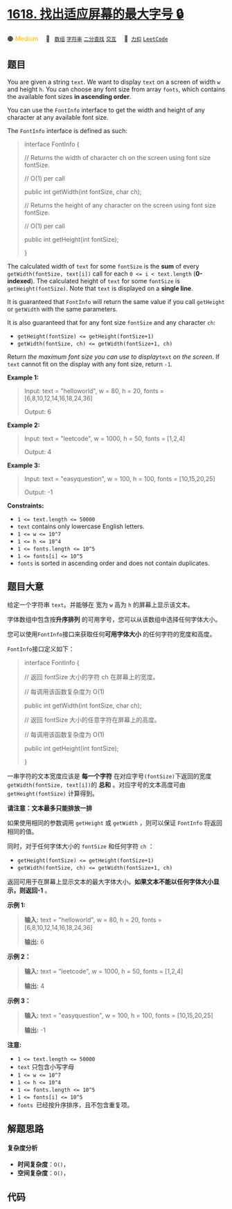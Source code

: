 # [1618. 找出适应屏幕的最大字号 🔒](https://2xiao.github.io/leetcode-js/problem/1618.html)

🟠 <font color=#ffb800>Medium</font>&emsp; 🔖&ensp; [`数组`](/tag/array.md) [`字符串`](/tag/string.md) [`二分查找`](/tag/binary-search.md) [`交互`](/tag/interactive.md)&emsp; 🔗&ensp;[`力扣`](https://leetcode.cn/problems/maximum-font-to-fit-a-sentence-in-a-screen) [`LeetCode`](https://leetcode.com/problems/maximum-font-to-fit-a-sentence-in-a-screen)

## 题目

You are given a string `text`. We want to display `text` on a screen of width
`w` and height `h`. You can choose any font size from array `fonts`, which
contains the available font sizes **in ascending order**.

You can use the `FontInfo` interface to get the width and height of any
character at any available font size.

The `FontInfo` interface is defined as such:

> 
> 
> 
> 
> 
> 
> 
> interface FontInfo {
> 
> 
> 
>   // Returns the width of character ch on the screen using font size fontSize.
> 
> 
> 
>   // O(1) per call
> 
> 
> 
>   public int getWidth(int fontSize, char ch);
> 
> 
> 
> 
> 
> 
> 
>   // Returns the height of any character on the screen using font size fontSize.
> 
> 
> 
>   // O(1) per call
> 
> 
> 
>   public int getHeight(int fontSize);
> 
> 
> 
> }

The calculated width of `text` for some `fontSize` is the **sum** of every
`getWidth(fontSize, text[i])` call for each `0 <= i < text.length`
(**0-indexed**). The calculated height of `text` for some `fontSize` is
`getHeight(fontSize)`. Note that `text` is displayed on a **single line**.

It is guaranteed that `FontInfo` will return the same value if you call
`getHeight` or `getWidth` with the same parameters.

It is also guaranteed that for any font size `fontSize` and any character
`ch`:

  * `getHeight(fontSize) <= getHeight(fontSize+1)`
  * `getWidth(fontSize, ch) <= getWidth(fontSize+1, ch)`

Return _the maximum font size you can use to display_`text` _on the screen_.
If `text` cannot fit on the display with any font size, return `-1`.



**Example 1:**

> 
> 
> Input: text = "helloworld", w = 80, h = 20, fonts = [6,8,10,12,14,16,18,24,36]
> 
> 
> 
> Output: 6
> 
> 

**Example 2:**

> 
> 
> Input: text = "leetcode", w = 1000, h = 50, fonts = [1,2,4]
> 
> 
> 
> Output: 4
> 
> 

**Example 3:**

> 
> 
> Input: text = "easyquestion", w = 100, h = 100, fonts = [10,15,20,25]
> 
> 
> 
> Output: -1
> 
> 

**Constraints:**

  * `1 <= text.length <= 50000`
  * `text` contains only lowercase English letters.
  * `1 <= w <= 10^7`
  * `1 <= h <= 10^4`
  * `1 <= fonts.length <= 10^5`
  * `1 <= fonts[i] <= 10^5`
  * `fonts` is sorted in ascending order and does not contain duplicates.


## 题目大意

给定一个字符串 `text`。并能够在 宽为 `w` 高为 `h` 的屏幕上显示该文本。

字体数组中包含按**升序排列** 的可用字号，您可以从该数组中选择任何字体大小。

您可以使用`FontInfo`接口来获取任何**可用字体大小** 的任何字符的宽度和高度。

`FontInfo`接口定义如下：

> 
> 
> 
> 
> 
> interface FontInfo {
> 
>   // 返回 fontSize 大小的字符 ch 在屏幕上的宽度。
> 
>   // 每调用该函数复杂度为 O(1)
> 
>   public int getWidth(int fontSize, char ch);
> 
> 
> 
>   // 返回 fontSize 大小的任意字符在屏幕上的高度。
> 
>   // 每调用该函数复杂度为 O(1)
> 
>   public int getHeight(int fontSize);
> 
> }

一串字符的文本宽度应该是 **每一个字符** 在对应字号`(fontSize)`下返回的宽度`getWidth(fontSize, text[i])`的
**总和** 。对应字号的文本高度可由 `getHeight(fontSize)` 计算得到。

**请注意：文本最多只能排放一排**

如果使用相同的参数调用 `getHeight` 或 `getWidth` ，则可以保证 `FontInfo` 将返回相同的值。

同时，对于任何字体大小的 `fontSize` 和任何字符 `ch` ：

  * `getHeight(fontSize) <= getHeight(fontSize+1)`
  * `getWidth(fontSize, ch) <= getWidth(fontSize+1, ch)`

返回可用于在屏幕上显示文本的最大字体大小。**如果文本不能以任何字体大小显示，则返回-1** 。

**示例 1:**

> 
> 
> 
> 
> 
> **输入:** text = "helloworld", w = 80, h = 20, fonts = [6,8,10,12,14,16,18,24,36]
> 
> **输出:** 6
> 
> 

**示例 2：**

> 
> 
> 
> 
> 
> **输入:** text = "leetcode", w = 1000, h = 50, fonts = [1,2,4]
> 
> **输出:** 4
> 
> 

**示例 3：**

> 
> 
> 
> 
> 
> **输入:** text = "easyquestion", w = 100, h = 100, fonts = [10,15,20,25]
> 
> **输出:** -1
> 
> 



**注意:**

  * `1 <= text.length <= 50000`
  * `text` 只包含小写字母
  * `1 <= w <= 10^7`
  * `1 <= h <= 10^4`
  * `1 <= fonts.length <= 10^5`
  * `1 <= fonts[i] <= 10^5`
  * `fonts `已经按升序排序，且不包含重复项。


## 解题思路

#### 复杂度分析

- **时间复杂度**：`O()`，
- **空间复杂度**：`O()`，

## 代码

```javascript

```
